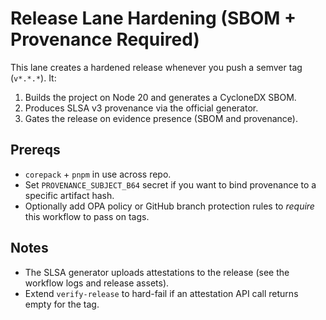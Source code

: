 # Release Lane Hardening (SBOM + Provenance Required)

This lane creates a hardened release whenever you push a semver tag (`v*.*.*`). It:
1. Builds the project on Node 20 and generates a CycloneDX SBOM.
2. Produces SLSA v3 provenance via the official generator.
3. Gates the release on evidence presence (SBOM and provenance).

## Prereqs
- `corepack` + `pnpm` in use across repo.
- Set `PROVENANCE_SUBJECT_B64` secret if you want to bind provenance to a specific artifact hash.
- Optionally add OPA policy or GitHub branch protection rules to *require* this workflow to pass on tags.

## Notes
- The SLSA generator uploads attestations to the release (see the workflow logs and release assets).
- Extend `verify-release` to hard-fail if an attestation API call returns empty for the tag.

